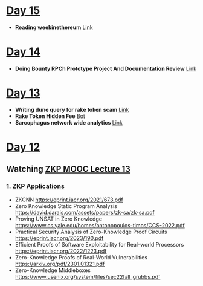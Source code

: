 # [Day 15](https://youtu.be/UUgNIY9bQys)
- **Reading weekinethereum** [Link](https://weekinethereum.substack.com/p/week-in-ethereum-news-april-22-2023) 



# [Day 14](https://youtu.be/I3n7t_qhgyc)
- **Doing Bounty RPCh Prototype Project And Documentation Review** [Link](https://bounties.gitcoin.co/issue/29839)



# [Day 13](https://youtu.be/aGee3LdEtbE)
- **Writing dune query for rake token scam** [Link](https://dune.com/bhagirathnath18/all-time-fee-collected-by-rake-token)
- **Rake Token Hidden Fee** [Bot](https://explorer.forta.network/bot/0x601412378e2cea526d390f3e0a275f6b0e4bb2e549aedb2a577158d323b36842) 
- **Sarcophagus network wide analytics** [Link](https://dune.com/bhagirathnath18/sarcophagus-network-wide-analytics)



# [Day 12](https://youtu.be/iPjf1Vp1too)
## Watching [ZKP MOOC Lecture 13](https://youtube.com/playlist?list=PLS01nW3Rtgor9mqIK8fqtEwqxg_aP2lr2)
### 1. [ZKP Applications](https://www.youtube.com/watch?v=tbEsv2afhko)
  - ZKCNN https://eprint.iacr.org/2021/673.pdf
  - Zero Knowledge Static Program Analysis  https://david.darais.com/assets/papers/zk-sa/zk-sa.pdf
  - Proving UNSAT in Zero Knowledge https://www.cs.yale.edu/homes/antonopoulos-timos/CCS-2022.pdf
  - Practical Security Analysis of Zero-Knowledge Proof Circuits https://eprint.iacr.org/2023/190.pdf
  - Efficient Proofs of Software Exploitability for Real-world Processors https://eprint.iacr.org/2022/1223.pdf
  - Zero-Knowledge Proofs of Real-World Vulnerabilities https://arxiv.org/pdf/2301.01321.pdf
  - Zero-Knowledge Middleboxes https://www.usenix.org/system/files/sec22fall_grubbs.pdf

